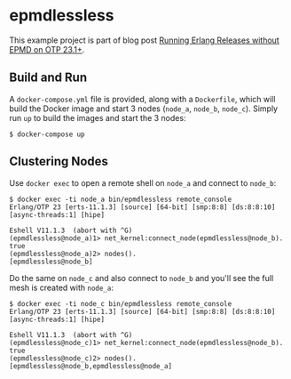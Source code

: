 epmdlessless
=====

This example project is part of blog post [Running Erlang Releases without EPMD on OTP 23.1+](https://blog.erlware.org/epmdlessless/).

## Build and Run

A `docker-compose.yml` file is provided, along with a `Dockerfile`, which will
build the Docker image and start 3 nodes (`node_a`, `node_b`, `node_c`). Simply
run `up` to build the images and start the 3 nodes:

``` shell
$ docker-compose up
```

## Clustering Nodes

Use `docker exec` to open a remote shell on `node_a` and connect to `node_b`:

``` shell
$ docker exec -ti node_a bin/epmdlessless remote_console
Erlang/OTP 23 [erts-11.1.3] [source] [64-bit] [smp:8:8] [ds:8:8:10] [async-threads:1] [hipe]

Eshell V11.1.3  (abort with ^G)
(epmdlessless@node_a)1> net_kernel:connect_node(epmdlessless@node_b).
true
(epmdlessless@node_a)2> nodes().
[epmdlessless@node_b]
```

Do the same on `node_c` and also connect to `node_b` and you'll see the full
mesh is created with `node_a`:

``` shell
$ docker exec -ti node_c bin/epmdlessless remote_console
Erlang/OTP 23 [erts-11.1.3] [source] [64-bit] [smp:8:8] [ds:8:8:10] [async-threads:1] [hipe]

Eshell V11.1.3  (abort with ^G)
(epmdlessless@node_c)1> net_kernel:connect_node(epmdlessless@node_b).
true
(epmdlessless@node_c)2> nodes().
[epmdlessless@node_b,epmdlessless@node_a]
```

